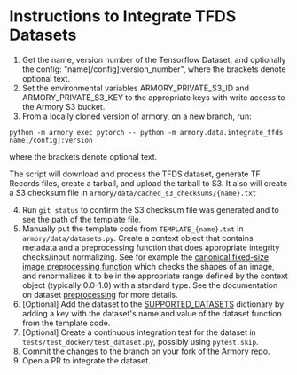 # Instructions to Integrate TFDS Datasets

1. Get the name, version number of the Tensorflow Dataset, and optionally the config: "name[/config]:version_number", where the brackets denote optional text.
2. Set the environmental variables ARMORY_PRIVATE_S3_ID and ARMORY_PRIVATE_S3_KEY to the appropriate keys with write access to the Armory S3 bucket.
3. From a locally cloned version of armory, on a new branch, run:
```
python -m armory exec pytorch -- python -m armory.data.integrate_tfds name[/config]:version
```
where the brackets denote optional text.

The script will download and process the TFDS dataset, generate TF Records files, create a tarball, and upload the tarball to S3. It also will create a S3 checksum file in ```armory/data/cached_s3_checksums/{name}.txt```

4. Run ```git status``` to confirm the S3 checksum file was generated and to see the path of the template file.
5. Manually put the template code from ```TEMPLATE_{name}.txt``` in ```armory/data/datasets.py```. Create a context object that contains metadata and a preprocessing function that does appropriate integrity checks/input normalizing. See for example the [canonical fixed-size image preprocessing function](https://github.com/twosixlabs/armory/blob/deb7a469bf4a7497d14fdd87eba6417b5e44589f/armory/data/datasets.py#L617-L631) which checks the shapes of an image, and renormalizes it to be in the appropriate range defined by the context object (typically 0.0-1.0) with a standard type. See the documentation on dataset [preprocessing](https://github.com/twosixlabs/armory/docs/datasets.md) for more details.
6. [Optional] Add the dataset to the [SUPPORTED_DATASETS](https://github.com/twosixlabs/armory/blob/deb7a469bf4a7497d14fdd87eba6417b5e44589f/armory/data/datasets.py#L1498-L1511) dictionary by adding a key with the dataset's name and value of the dataset function from the template code.
7. [Optional] Create a continuous integration test for the dataset in ```tests/test_docker/test_dataset.py```, possibly using ```pytest.skip```.
8. Commit the changes to the branch on your fork of the Armory repo.
9. Open a PR to integrate the dataset.
